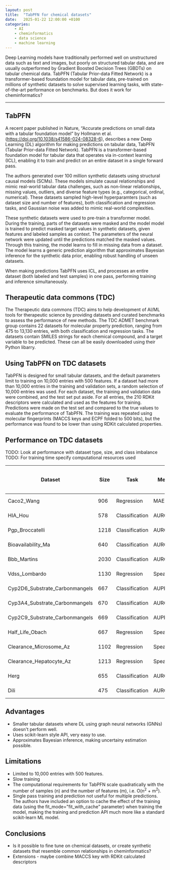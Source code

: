 ```yaml
---
layout: post
title:  "TabPFN for chemical datasets"
date:   2025-01-22 12:00:00 +0100
categories: 
    - AI
    - cheminformatics 
    - data science 
    - machine learning
---
```


Deep Learning models have traditionally performed well on unstructured data such as text and images, but poorly on structured tabular data, and are usually outperformed by Gradient Boosted Decision Trees (GBDTs) on tabular chemical data. TabPFN (Tabular Prior-data Fitted Network) is a transformer-based foundation model for tabular data, pre-trained on millions of synthetic datasets to solve supervised learning tasks, with state-of-the-art performance on benchmarks. But does it work for cheminformatics?

---

## TabPFN

A recent paper published in Nature, “Accurate predictions on small data with a tabular foundation model” by Hollmann et al. (https://doi.org/10.1038/s41586-024-08328-6), describes a new Deep Learning (DL) algorithm for making predictions on tabular data, TabPFN (Tabular Prior-data Fitted Network). TabPFN is a transformer-based foundation model for tabular data that operates via in-context learning (ICL), enabling it to train and predict on an entire dataset in a single forward pass.

The authors generated over 100 million synthetic datasets using structural causal models (SCMs). These models simulate causal relationships and mimic real-world tabular data challenges, such as non-linear relationships, missing values, outliers, and diverse feature types (e.g., categorical, ordinal, numerical). These datasets sampled high-level hyperparamters (such as dataset size and number of features), both classification and regression tasks, and Gaussian noise was added to mimic real-world complexities.

These synthetic datasets were used to pre-train a transformer model. During the training, parts of the datasets were masked and the model model is trained to predict masked target values in synthetic datasets, given features and labeled samples as context. The parameters of the neural network were updated until the predictions matched the masked values. Through this training, the model learns to fill in missing data from a dataset. The model learns a generic prediction algorithm that approximates Bayesian inference for the synthetic data prior, enabling robust handling of unseen datasets.

When making predictions TabPFN uses ICL, and processes an entire dataset (both labeled and test samples) in one pass, performing training and inference simultaneously.

## Therapeutic data commons (TDC)

The Therapeutic data commons (TDC) aims to help development of AI/ML tools for therapeutic science by providing datasets and curated benchmarks to assess the performance of new methods. The TDC ADMET benchmark group contains 22 datasets for molecular property prediction, ranging from 475 to 13,130 entries, with both classification and regression tasks. The datasets contain SMILES strings for each chemical compound, and a target variable to be predicted. These can all be easily downloaded using their Python libarry.

## Using TabPFN on TDC datasets

TabPFN is designed for small tabular datasets, and the default parameters limit to training on 10,000 entries with 500 features. If a dataset had more than 10,000 entries in the training and validation sets, a random selection of 10,000 entries was used. For each dataset, the training and validation data were combined, and the test set put aside. For all entries, the 210 RDKit descriptors were calculated and used as the features for training. Predictions were made on the test set and compared to the true values to evaluate the performance of TabPFN. The training was repeated using molecular fingerprints (MACCS keys and ECPF folded to 500 bits), but the performance was found to be lower than using RDKit calculated properties.

## Performance on TDC datasets

TODO: Look at performance with dataset type, size, and class imbalance
TODO: For training time specify computational resources used

| Dataset | Size | Task | Metric | Training time (min) | TabFPN performance | Current TDC best performance | TabPFN TDC leaderboard rank |
| --- | --- | --- | --- | --- | --- | --- | --- |
| Caco2_Wang | 906 | Regression | MAE | 8.25 | 0.282 ± 0.005 | 0.276 ± 0.005 | 2nd |
| HIA_Hou | 578 | Classification | AUROC | 3.17 | 0.987 ± 0.001 | 0.990 ± 0.002 | 5th |
| Pgp_Broccatelli | 1218 | Classification | AUROC | 12.77 | 0.936 ± 0.004 | 0.938 ± 0.002 | 2th |
| Bioavailability_Ma | 640 | Classification | AUROC | 4.32 | 0.735 ± 0.016 | 0.753 ± 0.000 | 5th |
| Bbb_Martins | 2030 | Classification | AUROC | X.XX | 0.917 ± 0.003 | 0.920 ± 0.006 | 2nd |
| Vdss_Lombardo | 1130 | Regression | Spearman | X.XX | X.XXX ± X.XXX | 0.713 ± 0.007 | nth |
| Cyp2D6_Substrate_Carbonmangels | 667 | Classification | AUPRC | 4.82 | 0.714 ± 0.009 | 0.736 | 6th |
| Cyp3A4_Substrate_Carbonmangels | 670 | Classification | AUROC | 3.97 | 0.641 ± 0.004 | 0.667 ± 0.019 | 7th |
| Cyp2C9_Substrate_Carbonmangels | 669 | Classification | AUPRC | 4.28 | 0.400 ± 0.013 | 0.441 ± 0.033 | 10th |
| Half_Life_Obach | 667 | Regression | Spearman | X.XX | X.XXX ± X.XXX | 0.576 ± 0.025 | nth |
| Clearance_Microsome_Az | 1102 | Regression | Spearman | 12.71 | 0.632 ± 0.006 | 0.630 ± 0.010 | 1st |
| Clearance_Hepatocyte_Az | 1213 | Regression | Spearman | 11.27 | 0.391 ± 0.004 | 0.536 ± 0.02 | >10th |
| Herg | 655 | Classification | AUROC | 3.54 | 0.850 ± 0.002 | 0.880 ± 0.002 | 6th |
| Dili | 475 | Classification | AUROC | 1.92 | 0.910 ± 0.005 | 0.925 ± 0.005 | 6th |

## Advantages

- Smaller tabular datasets where DL using graph neural networks (GNNs) doesn't perform well.
- Uses scikit-learn style API, very easy to use.
- Approximates Bayesian inference, making uncertainy estimation possible.

## Limitations

- Limited to 10,000 entries with 500 features.
- Slow training
- The computational requirements for TabPFN scale quadratically with the number of samples (n) and the number of features (m), i.e. O(n<sup>2</sup> + m<sup>2</sup>). 
- Single pass training and prediction not useful for multiple predictions. The authors have included an option to cache the effect of the training data (using the fit_mode="fit_with_cache" parameter) when training the model, making the training and prediction API much more like a standard scikit-learn ML model. 

## Conclusions

- Is it possible to fine tune on chemical datasets, or create synthetic datasets that resemble common relationships in cheminformatics?
- Extensions - maybe combine MACCS key with RDKit calculated descriptors
